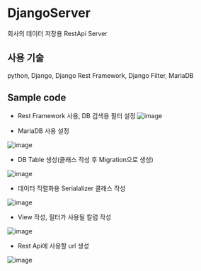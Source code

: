 # DjangoServer
회사의 데이터 저장용 RestApi Server

## 사용 기술
  python, Django, Django Rest Framework, Django Filter, MariaDB 
  
## Sample code 

* Rest Framework 사용, DB 검색용 필터 설정
![image](https://user-images.githubusercontent.com/46432795/115833273-cede1f80-a44e-11eb-9271-9bfef5857fd5.png)

* MariaDB 사용 설정

![image](https://user-images.githubusercontent.com/46432795/115833388-f339fc00-a44e-11eb-81d5-2b81af34abba.png)

* DB Table 생성(클래스 작성 후 Migration으로 생성)

![image](https://user-images.githubusercontent.com/46432795/115833546-241a3100-a44f-11eb-8c4a-139c0d5c2458.png)


* 데이터 직렬화용 Serialalizer 클래스 작성

![image](https://user-images.githubusercontent.com/46432795/115833639-3f853c00-a44f-11eb-9fbd-f6d7692f19df.png)

* View 작성, 필터가 사용될 칼럼 작성

![image](https://user-images.githubusercontent.com/46432795/115833736-5c217400-a44f-11eb-848a-a69f257b7e4a.png)

* Rest Api에 사용할 url 생성

![image](https://user-images.githubusercontent.com/46432795/115833834-778c7f00-a44f-11eb-8bc1-7698ea4d9703.png)
